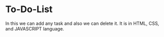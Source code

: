 # To-Do-List
In this we can add any task and also we can delete it. It is in HTML, CSS, and JAVASCRIPT language.
